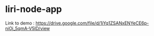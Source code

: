 # liri-node-app

Link to demo : https://drive.google.com/file/d/1iYq1ZSANxENYeCE6p-niOj_5qmA-V5ID/view